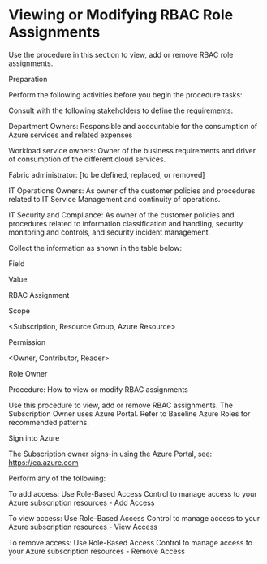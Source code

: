 # Viewing or Modifying RBAC Role Assignments


Use the procedure in this section to view, add or remove RBAC role assignments.   


 


 


 


Preparation 


Perform the following activities before you begin the procedure tasks:  


 

Consult with the following stakeholders to define the requirements: 



 

Department Owners:  Responsible and accountable for the consumption of Azure services and related 
expenses 



 

Workload service owners: Owner of the business requirements and driver of consumption of the 
different cloud services. 



 

Fabric administrator: [to be defined, replaced, or removed] 



 

IT Operations Owners: As owner of the customer policies and procedures related to IT Service 
Management and continuity of operations. 



 

IT Security and Compliance: As owner of the customer policies and procedures related to information 
classification and handling, security monitoring and controls, and security incident management. 



 

Collect the information as shown in the table below: 



 







Field 
 


Value 
 



RBAC Assignment 
 


 
 



Scope 
 


<Subscription, Resource Group, Azure Resource> 
 



Permission 
 


<Owner, Contributor, Reader> 
 



Role Owner 
 


 
 


 


 


 


Procedure:  How to view or modify RBAC assignments 


 


Use this procedure to view, add or remove RBAC assignments. The Subscription Owner uses Azure Portal. Refer to 
Baseline Azure Roles for recommended patterns. 


 

Sign into Azure 



The Subscription owner signs-in using the Azure Portal, see:  https://ea.azure.com 


 

Perform any of the following: 

To add access: Use Role-Based Access Control to manage access to your Azure subscription resources - 
Add Access 


To view access:  Use Role-Based Access Control to manage access to your Azure subscription 
resources - View Access 


To remove access: Use Role-Based Access Control to manage access to your Azure subscription 
resources - Remove Access 
